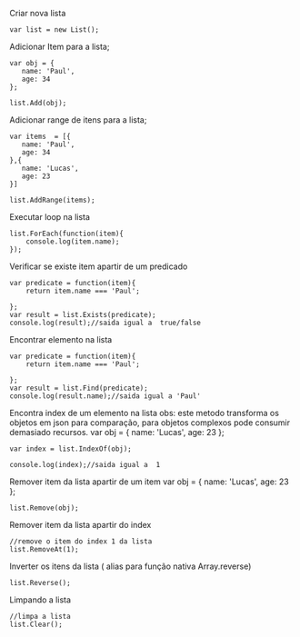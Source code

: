 Criar nova lista

	var list = new List();

	
Adicionar Item para a lista;

	var obj = {
	   name: 'Paul', 
	   age: 34
	};
	
	list.Add(obj);
	

Adicionar range de itens para a lista;

	var items  = [{
	   name: 'Paul', 
	   age: 34
	},{
	   name: 'Lucas', 
	   age: 23
	}]
	
	list.AddRange(items);


Executar loop na lista 
	
	list.ForEach(function(item){
		console.log(item.name);
	});
	
Verificar se existe item apartir de um predicado
	
	var predicate = function(item){
		return item.name === 'Paul';
	 
	};
	var result = list.Exists(predicate);
	console.log(result);//saida igual a  true/false

Encontrar elemento na lista

	var predicate = function(item){
		return item.name === 'Paul';
	 
	};
	var result = list.Find(predicate);
	console.log(result.name);//saida igual a 'Paul'

Encontra index de um elemento na lista
  obs: este metodo transforma os objetos em json para comparação, para objetos complexos pode consumir demasiado recursos.
	var obj = {
	   name: 'Lucas', 
	   age: 23
	};
	
	var index = list.IndexOf(obj);
	
	console.log(index);//saida igual a  1

Remover item da lista apartir de um item 
	var obj = {
	   name: 'Lucas', 
	   age: 23
	};
	
	list.Remove(obj);

Remover item da lista apartir do index
	
	//remove o item do index 1 da lista
	list.RemoveAt(1);
	 
	
	
Inverter os itens da lista ( alias para função nativa Array.reverse)	
	
	list.Reverse();
	
	
Limpando a lista
	
	//limpa a lista
	list.Clear();
	
	
	
	
	
	
	
	
	
	
	
	
	
